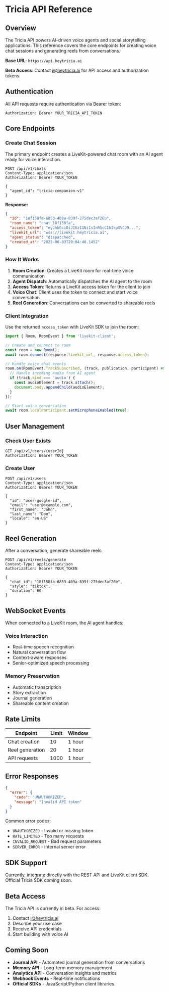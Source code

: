# Tricia API Reference

## Overview

The Tricia API powers AI-driven voice agents and social storytelling applications. This reference covers the core endpoints for creating voice chat sessions and generating reels from conversations.

**Base URL**: `https://api.heytricia.ai`

**Beta Access**: Contact i@heytricia.ai for API access and authorization tokens.

## Authentication

All API requests require authentication via Bearer token:

```http
Authorization: Bearer YOUR_TRICIA_API_TOKEN
```

## Core Endpoints

### Create Chat Session

The primary endpoint creates a LiveKit-powered chat room with an AI agent ready for voice interaction.

```http
POST /api/v1/chats
Content-Type: application/json
Authorization: Bearer YOUR_TOKEN

{
  "agent_id": "tricia-companion-v1"
}
```

**Response:**
```json
{
  "id": "18f158fa-6853-409a-839f-275dec3af26b",
  "room_name": "chat_18f158fa",
  "access_token": "eyJhbGciOiJIUzI1NiIsInR5cCI6IkpXVCJ9...",
  "livekit_url": "wss://livekit.heytricia.ai",
  "agent_status": "dispatched",
  "created_at": "2025-06-03T20:04:40.145Z"
}
```

### How It Works

1. **Room Creation**: Creates a LiveKit room for real-time voice communication
2. **Agent Dispatch**: Automatically dispatches the AI agent to the room
3. **Access Token**: Returns a LiveKit access token for the client to join
4. **Voice Chat**: Client uses the token to connect and start voice conversation
5. **Reel Generation**: Conversations can be converted to shareable reels

### Client Integration

Use the returned `access_token` with LiveKit SDK to join the room:

```javascript
import { Room, RoomEvent } from 'livekit-client';

// Create and connect to room
const room = new Room();
await room.connect(response.livekit_url, response.access_token);

// Handle voice chat events
room.on(RoomEvent.TrackSubscribed, (track, publication, participant) => {
  // Handle incoming audio from AI agent
  if (track.kind === 'audio') {
    const audioElement = track.attach();
    document.body.appendChild(audioElement);
  }
});

// Start voice conversation
await room.localParticipant.setMicrophoneEnabled(true);
```

## User Management

### Check User Exists

```http
GET /api/v1/users/{userId}
Authorization: Bearer YOUR_TOKEN
```

### Create User

```http
POST /api/v1/users
Content-Type: application/json
Authorization: Bearer YOUR_TOKEN

{
  "id": "user-google-id",
  "email": "user@example.com",
  "first_name": "John",
  "last_name": "Doe",
  "locale": "en-US"
}
```

## Reel Generation

After a conversation, generate shareable reels:

```http
POST /api/v1/reels/generate
Content-Type: application/json
Authorization: Bearer YOUR_TOKEN

{
  "chat_id": "18f158fa-6853-409a-839f-275dec3af26b",
  "style": "tiktok",
  "duration": 60
}
```

## WebSocket Events

When connected to a LiveKit room, the AI agent handles:

### Voice Interaction
- Real-time speech recognition
- Natural conversation flow
- Context-aware responses
- Senior-optimized speech processing

### Memory Preservation
- Automatic transcription
- Story extraction
- Journal generation
- Shareable content creation

## Rate Limits

| Endpoint | Limit | Window |
|----------|-------|--------|
| Chat creation | 10 | 1 hour |
| Reel generation | 20 | 1 hour |
| API requests | 1000 | 1 hour |

## Error Responses

```json
{
  "error": {
    "code": "UNAUTHORIZED",
    "message": "Invalid API token"
  }
}
```

Common error codes:
- `UNAUTHORIZED` - Invalid or missing token
- `RATE_LIMITED` - Too many requests
- `INVALID_REQUEST` - Bad request parameters
- `SERVER_ERROR` - Internal server error

## SDK Support

Currently, integrate directly with the REST API and LiveKit client SDK. Official Tricia SDK coming soon.

## Beta Access

The Tricia API is currently in beta. For access:
1. Contact i@heytricia.ai
2. Describe your use case
3. Receive API credentials
4. Start building with voice AI

## Coming Soon

- **Journal API** - Automated journal generation from conversations
- **Memory API** - Long-term memory management
- **Analytics API** - Conversation insights and metrics
- **Webhook Events** - Real-time notifications
- **Official SDKs** - JavaScript/Python client libraries 